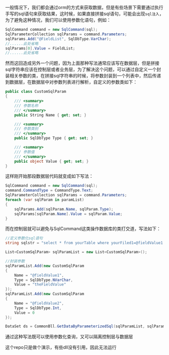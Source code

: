 一般情况下，我们都会通过orm的方式来获取数据，但是有些场景下需要通过执行手写的sql语句来获取结果，这时候，如果直接拼接sql语句，可能会出现`sql注入`，为了避免这种情况，我们可以使用参数化语句，例如：
```c#
SqlCommand command = new SqlCommand(sql);
SqlParameterCollection sqlParams = command.Parameters;
sqlParams.Add("@FieldList", SqlDbType.VarChar);
//......此处省略
sqlParams[0].Value = FieldList;
//......此处省略
```
然而这回造成另外一个问题，因为上面那种写法通常应该写在数据层，但是拼接sql字符串应该在控制层或者业务层，为了解决这个问题，可以通过自定义一个封装相关参数的类，在拼接sql字符串的时候，将参数封装到一个列表中，然后传递到数据层，在数据层中对参数列表进行解析，自定义的参数类如下：
```c#
public class CustomSqlParam
{
    /// <summary>
    /// 参数名称
    /// </summary>
    public String Name { get; set; }

    /// <summary>
    /// 参数类别
    /// </summary>
    public SqlDbType Type { get; set; }

    /// <summary>
    /// 参数值
    /// </summary>
    public object Value { get; set; }
}
```

这样刚开始那段数据层代码就变成如下写法：
```c#
SqlCommand command = new SqlCommand(sql);
command.CommandType = CommandType.Text;
SqlParameterCollection sqlParams = command.Parameters;
foreach (var sqlParam in paramList)
{
    sqlParams.Add(sqlParam.Name, sqlParam.Type);
    sqlParams[sqlParam.Name].Value = sqlParam.Value;
}
```
而在控制层就可以避免与SqlCommand这类操作数据库的类打交道，写法如下：
```c#
//定义参数化sql语句
string sqlstr = "select * from yourTable where yourFiled1=@fieldValue1 and yourField2=@fieldValue2";

List<CustomSqlParam> sqlParamList = new List<CustomSqlParam>();

//封装参数
sqlParamList.Add(new CustomSqlParam
{
    Name = "@fieldValue1",
    Type = SqlDbType.NVarChar,
    Value = "theFieldValue"
});
sqlParamList.Add(new CustomSqlParam
{
    Name = "@fieldValue2",
    Type = SqlDbType.Int,
    Value = 0
});

DataSet ds = CommonBll.GetDataByParameterizedSql(sqlParamList, sqlParamList);
```
通过这种写法既可以使用参数化查询，又可以隔离控制层与数据层

这个repo只是做个演示，有些dll没有引用，因此无法运行
